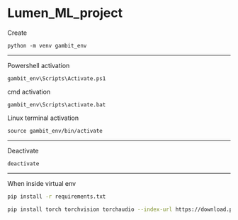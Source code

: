 # Lumen_ML_project

Create
```shell
python -m venv gambit_env
```
----
Powershell activation
```shell
gambit_env\Scripts\Activate.ps1
```
cmd activation
```shell
gambit_env\Scripts\activate.bat
```
Linux terminal activation
```shell
source gambit_env/bin/activate
```
---
Deactivate
```shell
deactivate
```
---
When inside virtual env
```bash
pip install -r requirements.txt
```
```bash
pip install torch torchvision torchaudio --index-url https://download.pytorch.org/whl/cu121
```

